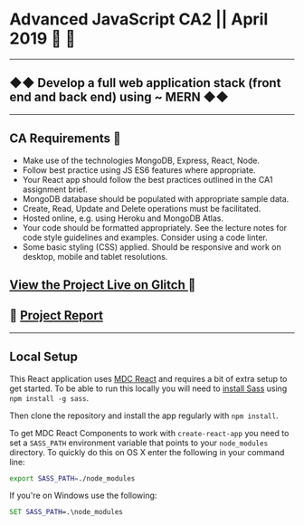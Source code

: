 # Advanced JavaScript CA2 || April 2019 📓 🌿
---
## ◆◆ Develop a full web application stack (front end and back end) using ~ MERN ◆◆
---
## CA Requirements 🍩
- Make use of the technologies MongoDB, Express, React, Node.
- Follow best practice using JS ES6 features where appropriate.
- Your React app should follow the best practices outlined in the CA1
assignment brief.
- MongoDB database should be populated with appropriate sample
data.
- Create, Read, Update and Delete operations must be facilitated.
- Hosted online, e.g. using Heroku and MongoDB Atlas.
- Your code should be formatted appropriately. See the lecture notes for
code style guidelines and examples. Consider using a code linter.
- Some basic styling (CSS) applied. Should be responsive and work on
desktop, mobile and tablet resolutions.

## [View the Project Live on Glitch ](https://edelprior-mad-ie.glitch.me/#) 🐚

## 🌈 [Project Report ](https://github.com/edelprior/Mad.ie/blob/master/Report/REPORT.md)


***

## Local Setup


This React application uses [MDC React](https://github.com/material-components/material-components-web-react) and requires a bit of extra setup to get started. To be able to run this locally you will need to [install Sass](https://sass-lang.com/install) using `npm install -g sass`.

Then clone the repository and install the app regularly with `npm install`.

To get MDC React Components to work with `create-react-app` you need to set a `SASS_PATH` environment variable that points to your `node_modules` directory. To quickly do this on OS X enter the following in your command line:

```sh
export SASS_PATH=./node_modules
```

If you're on Windows use the following:

```bat
SET SASS_PATH=.\node_modules
```
